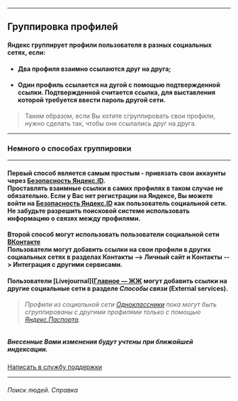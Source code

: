 <hr>

## Группировка  профилей
#### Яндекс группирует профили пользователя в разных социальных сетях, если:
+ #### Два профиля взаимно ссылаются друг на друга;
+ #### Один профиль ссылается на дугой с помощью подтвержденной ссылки. Подтвержденной считается ссылка, для выставления которой требуется ввести пароль другой сети.

> Таким образом, если Вы хотите сгруппировать свои профили, нужно сделать так, чтобы они ссылались друг на друга.

<hr>

### Немного о способах группировки

<hr>

#### **Первый способ является самым простым** - привязать свои аккаунты через  [Безопасность Яндекс.ID](social.yandex.ru "Привязать аккаунты"). <br>Проставлять взаимные ссылки в самих профилях в таком случае не обязательно. Если у Вас нет регистрации на Яндексе, Вы можете войти на  [Безопасность Яндекс.ID](social.yandex.ru "Привязать аккаунты") как пользователь социальной сети. <br>Не забудьте разрешить поисковой системе использовать информацию о связях между профилями. 
#### **Второй способ** могут использовать пользователи социальной сети [ВКонтакте](https://vk.com "Перейти в ВК") <br>Пользователи могут добавить ссылки на свои профили в других социальных сетях в разделах Контакты --> Личный сайт и Контакты --> Интеграция с другими сервисами.
#### Пользователи [Livejournal]([Главное — ЖЖ](https://www.livejournal.com/ "Перейти в Livejournal") могут добавить ссылки на другие социальные сети в разделе _Способы связи_ (External services).



> ###### Профили из социальной сети [Одноклассники](https://ok.ru/ "Перейти в ОК") пока могут быть сгруппированы с другими профилями только с помощью [Яндекс.Паспорта](https://passport.yandex.ru/profile/social).

##### _Внесенные Вами изменения будут учтены при ближайшей индексации._

[Написать в службу поддержки](https://yandex.ru/support "Перейти на сайт Я.Поддержка")

***
###### Поиск людей. Справка
